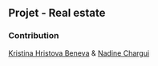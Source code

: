 ## Projet - Real estate 

### Contribution

[Kristina Hristova Beneva](https://github.com/kbeneva) & [Nadine Chargui](https://github.com/Nchargui) 
